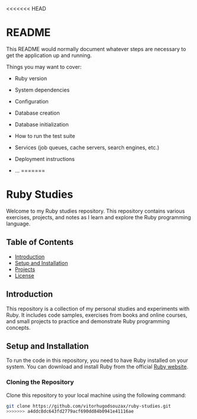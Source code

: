 <<<<<<< HEAD
# README

This README would normally document whatever steps are necessary to get the
application up and running.

Things you may want to cover:

* Ruby version

* System dependencies

* Configuration

* Database creation

* Database initialization

* How to run the test suite

* Services (job queues, cache servers, search engines, etc.)

* Deployment instructions

* ...
=======
# Ruby Studies

Welcome to my Ruby studies repository. This repository contains various exercises, projects, and notes as I learn and explore the Ruby programming language.

## Table of Contents

- [Introduction](#introduction)
- [Setup and Installation](#setup-and-installation)
- [Projects](#projects)
- [License](#license)

## Introduction

This repository is a collection of my personal studies and experiments with Ruby. It includes code samples, exercises from books and online courses, and small projects to practice and demonstrate Ruby programming concepts.

## Setup and Installation

To run the code in this repository, you need to have Ruby installed on your system. You can download and install Ruby from the official [Ruby website](https://www.ruby-lang.org/en/downloads/).

### Cloning the Repository

Clone this repository to your local machine using the following command:

```bash
git clone https://github.com/vitorhugodsouzax/ruby-studies.git
>>>>>>> a4ddc8dc643fd2779acf690dd84b0941e41116ae
